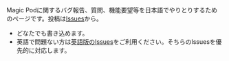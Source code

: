 Magic Podに関するバグ報告、質問、機能要望等を日本語でやりとりするためのページです。投稿は[Issues](https://github.com/Magic-Pod/japanese-issue-board/issues)から。

- どなたでも書き込めます。
- 英語で問題ない方は[英語版のIssues](https://github.com/Magic-Pod/issue-board/issues)をご利用ください。そちらのIssuesを優先的に対応します。
